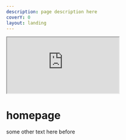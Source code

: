 ```yaml
---
description: page description here
coverY: 0
layout: landing
---
```


<iframe src="https://omarcostahamido.github.io/och.uc.pt/"></iframe>

# homepage

some other text here before
